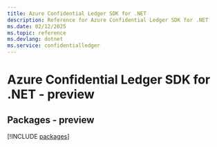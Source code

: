 ```yaml
---
title: Azure Confidential Ledger SDK for .NET
description: Reference for Azure Confidential Ledger SDK for .NET
ms.date: 02/12/2025
ms.topic: reference
ms.devlang: dotnet
ms.service: confidentialledger
---
```

# Azure Confidential Ledger SDK for .NET - preview
## Packages - preview
[!INCLUDE [packages](confidential-ledger-index.md)]
